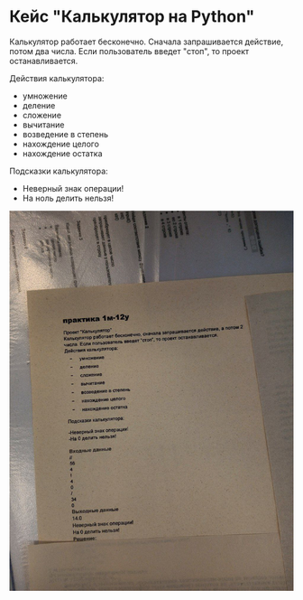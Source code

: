 # Кейс "Калькулятор на Python"

Калькулятор работает бесконечно. Сначала запрашивается действие, потом два числа. Если пользователь введет "стоп", то проект останавливается.

Действия калькулятора:
- умножение
- деление
- сложение
- вычитание
- возведение в степень
- нахождение целого
- нахождение остатка

Подсказки калькулятора:
- Неверный знак операции!
- На ноль делить нельзя!

![photo of case](photo.jpg)
